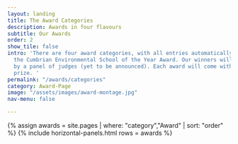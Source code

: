 ```yaml
---
layout: landing
title: The Award Categories
description: Awards in four flavours
subtitle: Our Awards
order: 2
show_tile: false
intro: 'There are four award categories, with all entries automatically entered into
  the Cumbrian Environmental School of the Year Award. Our winners will be chosen
  by a panel of judges (yet to be announced). Each award will come with a financial
  prize. '
permalink: "/awards/categories"
category: Award-Page
image: "/assets/images/award-montage.jpg"
nav-menu: false

---
```

{% assign awards = site.pages | where: "category","Award" | sort: "order" %}
{% include horizontal-panels.html rows = awards %}